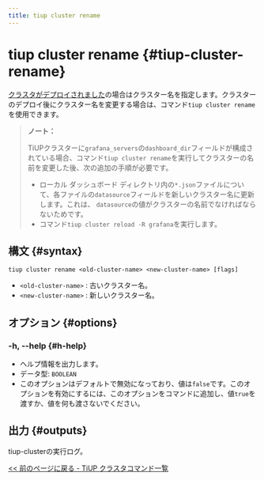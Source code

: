 ```yaml
---
title: tiup cluster rename
---
```


# tiup cluster rename {#tiup-cluster-rename}

[クラスタがデプロイされました](/tiup/tiup-component-cluster-deploy.md)の場合はクラスター名を指定します。クラスターのデプロイ後にクラスター名を変更する場合は、コマンド`tiup cluster rename`を使用できます。

> **ノート：**
>
> TiUPクラスターに`grafana_servers`の`dashboard_dir`フィールドが構成されている場合、コマンド`tiup cluster rename`を実行してクラスターの名前を変更した後、次の追加の手順が必要です。
>
> -   ローカル ダッシュボード ディレクトリ内の`*.json`ファイルについて、各ファイルの`datasource`フィールドを新しいクラスター名に更新します。これは、 `datasource`の値がクラスターの名前でなければならないためです。
> -   コマンド`tiup cluster reload -R grafana`を実行します。

## 構文 {#syntax}

```shell
tiup cluster rename <old-cluster-name> <new-cluster-name> [flags]
```

-   `<old-cluster-name>` : 古いクラスター名。
-   `<new-cluster-name>` : 新しいクラスター名。

## オプション {#options}

### -h, --help {#h-help}

-   ヘルプ情報を出力します。
-   データ型: `BOOLEAN`
-   このオプションはデフォルトで無効になっており、値は`false`です。このオプションを有効にするには、このオプションをコマンドに追加し、値`true`を渡すか、値を何も渡さないでください。

## 出力 {#outputs}

tiup-clusterの実行ログ。

[&lt;&lt; 前のページに戻る - TiUP クラスタコマンド一覧](/tiup/tiup-component-cluster.md#command-list)
